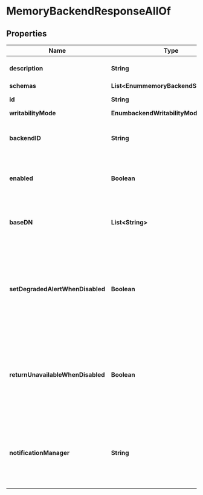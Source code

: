 

# MemoryBackendResponseAllOf


## Properties

| Name | Type | Description | Notes |
|------------ | ------------- | ------------- | -------------|
|**description** | **String** | A description for this Backend |  [optional] |
|**schemas** | **List&lt;EnummemoryBackendSchemaUrn&gt;** |  |  [optional] |
|**id** | **String** | Name of the Backend |  [optional] |
|**writabilityMode** | **EnumbackendWritabilityModeProp** |  |  [optional] |
|**backendID** | **String** | Specifies a name to identify the associated backend. |  [optional] |
|**enabled** | **Boolean** | Indicates whether the backend is enabled in the server. |  [optional] |
|**baseDN** | **List&lt;String&gt;** | Specifies the base DN(s) for the data that the backend handles. |  [optional] |
|**setDegradedAlertWhenDisabled** | **Boolean** | Determines whether the Directory Server enters a DEGRADED state (and sends a corresponding alert) when this Backend is disabled. |  [optional] |
|**returnUnavailableWhenDisabled** | **Boolean** | Determines whether any LDAP operation that would use this Backend is to return UNAVAILABLE when this Backend is disabled. |  [optional] |
|**notificationManager** | **String** | Specifies a notification manager for changes resulting from operations processed through this Backend |  [optional] |



